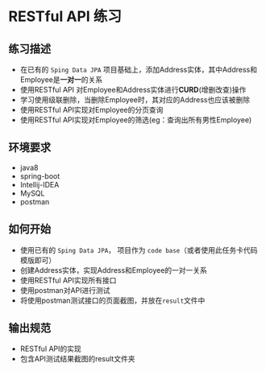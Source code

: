 # RESTful API 练习

## 练习描述
- 在已有的 `Sping Data JPA` 项目基础上，添加Address实体，其中Address和Employee是**一对一**的关系
- 使用RESTful API 对Employee和Address实体进行**CURD**(增删改查)操作
- 学习使用级联删除，当删除Employee时，其对应的Address也应该被删除
- 使用RESTful API实现对Employee的分页查询
- 使用RESTful API实现对Employee的筛选(eg：查询出所有男性Employee)

## 环境要求
- java8
- spring-boot
- Intellij-IDEA
- MySQL
- postman

## 如何开始
- 使用已有的 `Sping Data JPA`， 项目作为 `code base`（或者使用此任务卡代码模版即可）
- 创建Address实体，实现Address和Employee的一对一关系
- 使用RESTful API实现所有接口
- 使用postman对API进行测试
- 将使用postman测试接口的页面截图，并放在`result`文件中
## 输出规范
- RESTful API的实现
- 包含API测试结果截图的result文件夹
